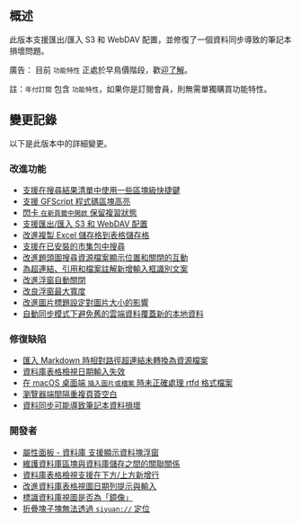## 概述

此版本支援匯出/匯入 S3 和 WebDAV 配置，並修復了一個資料同步導致的筆記本損壞問題。

廣告： 目前 `功能特性` 正處於早鳥價階段，歡迎[了解](https://b3log.org/siyuan/pricing.html)。

註：`年付訂閱` 包含 `功能特性`，如果你是訂閱會員，則無需單獨購買功能特性。

## 變更記錄

以下是此版本中的詳細變更。

### 改進功能

* [支援在搜尋結果清單中使用一些區塊級快捷鍵](https://github.com/siyuan-note/siyuan/issues/9548)
* [支援 GFScript 程式碼區塊高亮](https://github.com/siyuan-note/siyuan/issues/9558)
* [閃卡 `在新頁籤中開啟` 保留複習狀態](https://github.com/siyuan-note/siyuan/issues/9561)
* [支援匯出/匯入 S3 和 WebDAV 配置](https://github.com/siyuan-note/siyuan/issues/9566)
* [改進複製 Excel 儲存格到表格儲存格](https://github.com/siyuan-note/siyuan/issues/9569)
* [支援在已安裝的市集包中搜尋](https://github.com/siyuan-note/siyuan/issues/9577)
* [改進題頭圖搜尋資源檔案顯示位置和關閉的互動](https://github.com/siyuan-note/siyuan/issues/9579)
* [為超連結、引用和檔案註解新增輸入框識別文案](https://github.com/siyuan-note/siyuan/issues/9583)
* [改進浮窗自動關閉](https://github.com/siyuan-note/siyuan/issues/9584)
* [改良浮窗最大寬度](https://github.com/siyuan-note/siyuan/issues/9587)
* [改進圖片標題設定對圖片大小的影響](https://github.com/siyuan-note/siyuan/issues/9596)
* [自動同步模式下避免舊的雲端資料覆蓋新的本地資料](https://github.com/siyuan-note/siyuan/issues/9601)

### 修復缺陷

* [匯入 Markdown 時相對路徑超連結未轉換為資源檔案](https://github.com/siyuan-note/siyuan/issues/9563)
* [資料庫表格檢視日期輸入失效](https://github.com/siyuan-note/siyuan/issues/9573)
* [在 macOS 桌面端 `插入圖片或檔案` 時未正確處理 rtfd 格式檔案](https://github.com/siyuan-note/siyuan/issues/9585)
* [瀏覽器端間隔重複頁簽空白](https://github.com/siyuan-note/siyuan/issues/9589)
* [資料同步可能導致筆記本資料損壞](https://github.com/siyuan-note/siyuan/issues/9594)

### 開發者

* [屬性面板 - 資料庫 支援顯示資料塊浮窗](https://github.com/siyuan-note/siyuan/issues/9285)
* [維護資料庫區塊與資料庫儲存之間的關聯關係](https://github.com/siyuan-note/siyuan/issues/9496)
* [資料庫表格檢視支援在下方/上方新增行](https://github.com/siyuan-note/siyuan/issues/9560)
* [改進資料庫表格視圖日期列提示與輸入](https://github.com/siyuan-note/siyuan/issues/9570)
* [標識資料庫視圖是否為「鏡像」](https://github.com/siyuan-note/siyuan/issues/9578)
* [折疊塊子塊無法透過 `siyuan://` 定位](https://github.com/siyuan-note/siyuan/issues/9580)